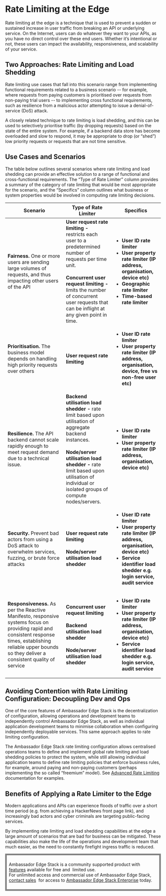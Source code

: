 # Rate Limiting at the Edge

Rate limiting at the edge is a technique that is used to prevent a sudden or sustained increase in user traffic from breaking an API or underlying service. On the Internet, users can do whatever they want to your APIs, as you have no direct control over these end users. Whether it’s intentional or not, these users can impact the availability, responsiveness, and scalability of your service.

## Two Approaches: Rate Limiting and Load Shedding

Rate limiting use cases that fall into this scenario range from implementing functional requirements related to a business scenario -- for example, where requests from paying customers is prioritised over requests from non-paying trial users -- to implementing cross functional requirements, such as resilience from a malicious actor attempting to issue a denial-of-service (DoS) attack.

A closely related technique to rate limiting is load shedding, and this can be used to selectively prioritise traffic (by dropping requests) based on the state of the entire system. For example, if a backend data store has become overloaded and slow to respond, it may be appropriate to drop (or “shed”) low priority requests or requests that are not time sensitive.

## Use Cases and Scenarios

The table below outlines several scenarios where rate limiting and load shedding can provide an effective solution to a range of functional and cross-functional requirements. The “Type of Rate Limiter” column provides a summary of the category of rate limiting that would be most appropriate for the scenario, and the “Specifics” column outlines what business or system properties would be involved in computing rate limiting decisions.

| Scenario | Type of Rate Limiter | Specifics
| --- | --- | --- |
**Fairness.** One or more users are sending large volumes of requests, and thus impacting other users of the API | **User request rate limiting -** restricts each user to a predetermined number of requests per time unit.<br><br>**Concurrent user request limiting -** limits the number of concurrent user requests that can be inflight at any given point in time. | <ul><li>**User ID rate limiter**</li><li>**User property rate limiter (IP address, organisation, device etc)**</li><li>**Geographic rate limiter**</li><li>**Time-based rate limiter**</li></ul> 
**Prioritisation.** The business model depends on handling high priority requests over others | **User request rate limiting** |<ul><li>**User ID rate limiter**</li><li>**User property rate limiter (IP address, organisation, device, free vs non-free user etc)**</li></ul>
**Resilience.** The API backend cannot scale rapidly enough to meet request demand due to a technical issue. | **Backend utilisation load shedder -** rate limit based upon utilisation of aggregate backend instances.<br><br>**Node/server utilisation load shedder -** rate limit based upon utilisation of individual or isolated groups of compute nodes/servers. |<ul><li>**User ID rate limiter**</li><li>**User property rate limiter (IP address, organisation, device etc)**</li></ul>
**Security.** Prevent bad actors from using a DoS attack to overwhelm services, fuzzing, or brute force attacks |**User request rate limiting**<br><br>**Node/server utilisation load shedder** | <ul><li>**User ID rate limiter**</li><li>**User property rate limiter (IP address, organisation, device etc)**</li><li>**Service identifier load shedder e.g. login service, audit service**</li></ul>
**Responsiveness.** As per the Reactive Manifesto, responsive systems focus on providing rapid and consistent response times, establishing reliable upper bounds so they deliver a consistent quality of service | **Concurrent user request limiting**<br><br>**Backend utilisation load shedder**<br><br>**Node/server utilisation load shedder** | <ul><li>**User ID rate limiter**</li><li>**User property rate limiter (IP address, organisation, device etc)**</li><li>**Service identifier load shedder e.g. login service, audit service**</li></ul>

## Avoiding Contention with Rate Limiting Configuration: Decoupling Dev and Ops

One of the core features of Ambassador Edge Stack is the decentralization of configuration, allowing operations and development teams to independently control Ambassador Edge Stack, as well as individual application development teams to minimise collaboration when configuring independently deployable services. This same approach applies to rate limiting configuration.

The Ambassador Edge Stack rate limiting configuration allows centralised operations teams to define and implement global rate limiting and load shedding policies to protect the system, while still allowing individual application teams to define rate limiting policies that enforce business rules, for example, around paying and non-paying customers (perhaps implementing the so called “freemium” model). See [Advanced Rate Limiting](/user-guide/advanced-rate-limiting) documentation for examples.

## Benefits of Applying a Rate Limiter to the Edge

Modern applications and APIs can experience floods of traffic over a short time period (e.g. from achieving a HackerNews front page link), and increasingly bad actors and cyber criminals are targeting public-facing services.

By implementing rate limiting and load shedding capabilities at the edge a large amount of scenarios that are bad for business can be mitigated. These capabilities also make the life of the operations and development team that much easier, as the need to constantly firefight ingress traffic is reduced.

<div style="border: thick solid gray;padding:0.5em"> 

Ambassador Edge Stack is a community supported product with 
[features](getambassador.io/features) available for free and 
limited use. For unlimited access and commercial use of
Ambassador Edge Stack, [contact sales](https:/www.getambassador.io/contact) 
for access to [Ambassador Edge Stack Enterprise](/user-guide/ambassador-edge-stack-enterprise) today.

</div>
</p>
